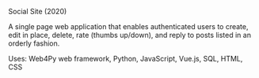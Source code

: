 Social Site (2020)

A single page web application that enables authenticated users to create, edit in place, delete, rate (thumbs up/down), and reply to posts listed in an orderly fashion.

Uses: Web4Py web framework, Python, JavaScript, Vue.js, SQL, HTML, CSS